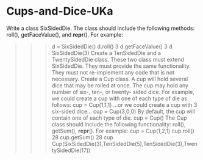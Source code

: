 # Cups-and-Dice-UKa
Write a class SixSidedDie. The class should include the following methods: roll(), getFaceValue(), and
__repr__(). For example:
>>> d = SixSidedDie()
>>> d.roll()
3
>>> d.getFaceValue()
3
>>> d
SixSidedDie(3)
Create a TenSidedDie and a TwentySidedDie class. These two class must extend SixSidedDie. They must
provide the same functionality. They must not re-implement any code that is not necessary.
Create a Cup class. A cup will hold several dice that may be rolled at once. The cup may hold any number
of six-, ten-, or twenty- sided dice. For example, we could create a cup with one of each type of die as
follows:
>>> cup = Cup(1,1,1)
…or we could create a cup with 3 six-sided dice…
>>> cup = Cup(3,0,0)
By default, the cup will contain one of each type of die.
>>> cup = Cup()
The Cup class should include the following functionality: roll(), getSum(), __repr__(). For example:
>>> cup = Cup(1,2,1)
>>> cup.roll()
28
>>> cup.getSum()
28
>>> cup
Cup(SixSidedDie(3),TenSidedDie(5),TenSidedDie(3),TwentySidedDie(17))
